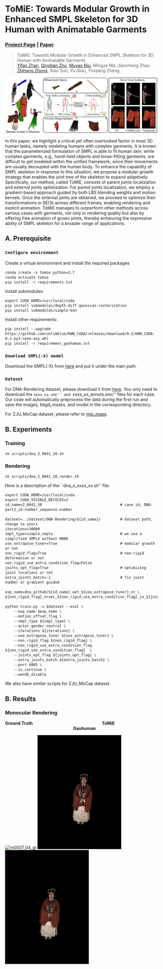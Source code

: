 # ToMiE: Towards Modular Growth in Enhanced SMPL Skeleton for 3D Human with Animatable Garments 
### [Project Page](https://arxiv.org/abs/2410.08082) | [Paper](https://arxiv.org/abs/2410.08082)
>ToMiE: Towards Modular Growth in Enhanced SMPL Skeleton for 3D Human with Animatable Garments\
>[Yifan Zhan](https://yifever20002.github.io/), [Qingtian Zhu](https://qtzhu.me/), [Muyao Niu](https://myniuuu.github.io/), Mingze Ma, Jiancheng Zhao \
>[Zhihang Zhong](https://zzh-tech.github.io/), Xiao Sun, Yu Qiao, Yinqiang Zheng

![image](https://github.com/Yifever20002/ToMiE/blob/main/images/teaser.png)

In this paper, we highlight a critical yet often overlooked factor in most 3D human tasks, namely modeling humans with complex garments. It is known that the parameterized formulation of SMPL is able to fit human skin; while complex garments, e.g., hand-held objects and loose-fitting garments, are difficult to get modeled within the unified framework, since their movements are usually decoupled with the human body. To enhance the capability of SMPL skeleton in response to this situation, we propose a modular growth strategy that enables the joint tree of the skeleton to expand adaptively. Specifically, our method, called ToMiE, consists of parent joints localization and external joints optimization. For parent joints localization, we employ a gradient-based approach guided by both LBS blending weights and motion kernels. Once the external joints are obtained, we proceed to optimize their transformations in SE(3) across different frames, enabling rendering and explicit animation. ToMiE manages to outperform other methods across various cases with garments, not only in rendering quality but also by offering free animation of grown joints, thereby enhancing the expressive ability of SMPL skeleton for a broader range of applications.

## A. Prerequisite
### `Configure environment`
Create a virtual environment and install the required packages 

    conda create -n tomie python=3.7
    conda activate tomie
    pip install -r requirements.txt

Install submodules:

    export CUDA_HOME=/usr/local/cuda
    pip install submodules/depth-diff-gaussian-rasterization
    pip install submodules/simple-knn

Install other requirements:

    pip install --upgrade https://github.com/unlimblue/KNN_CUDA/releases/download/0.2/KNN_CUDA-0.2-py3-none-any.whl
    pip install -r requirement_gauhuman.txt


### `Download SMPL(-X) model`

Download the SMPL(-X) from [here](https://drive.google.com/drive/folders/1ULFP2r1RLq5dBrvkK_R_4MTMOB8ej2V4?usp=drive_link) and put it under the main path.

### `Dataset`

For DNA-Rendering dataset, please download it from [here](https://dna-rendering.github.io/inner-download.html). You only need to download the ``xxxx_xx.smc'' and ``xxxx_xx_annots.smc'' files for each case. Our code will automatically preprocess the data during the first run and save the images, bkgd_masks, and model in the corresponding directory.

For ZJU_MoCap dataset, please refer to [mlp_maps](https://github.com/zju3dv/mlp_maps/blob/master/INSTALL.md).


## B. Experiments

### Training

    sh scripts/dna_2_0041_10.sh

### Rendering

    sh scripts/dna_2_0041_10_render.sh

Here is a description of the ``dna_x_xxxx_xx.sh'' file:

    export CUDA_HOME=/usr/local/cuda
    export CUDA_VISIBLE_DEVICES=2
    id_name=2_0041_10                                    # case id, DNA-part2_id-number_sequence-number
    
    dataset=../dataset/DNA-Rendering/${id_name}/         # dataset path, change to yours
    iterations=30000
    smpl_type=simple_smplx                               # we use a simplified SMPLX without MANO
    use_extrapose_tuner=True                             # modular growth or not
    non_rigid_flag=True                                  # non-rigid deformation or not
    non_rigid_use_extra_condition_flag=False             
    joints_opt_flag=True                                 # optimizing joint locations or not
    extra_joints_batch=-1                                # fix joint number or gradient guided
    
    exp_name=dna_github/${id_name}_uet_${use_extrapose_tuner}_nr_\
    ${non_rigid_flag}_nruec_${non_rigid_use_extra_condition_flag}_jo_${joints_opt_flag}_ejb_${extra_joints_batch}
    
    python train.py -s $dataset --eval \
        --exp_name $exp_name \
        --motion_offset_flag \
        --smpl_type ${smpl_type} \
        --actor_gender neutral \
        --iterations ${iterations} \
        --use_extrapose_tuner ${use_extrapose_tuner} \
        --non_rigid_flag ${non_rigid_flag} \
        --non_rigid_use_extra_condition_flag ${non_rigid_use_extra_condition_flag}  \
        --joints_opt_flag ${joints_opt_flag} \
        --extra_joints_batch ${extra_joints_batch} \
        --port 6005 \
        --is_continue \
        --wandb_disable

We also have similar scripts for ZJU_MoCap dataset.

## B. Results

### Monocular Rendering


**Ground Truth** &nbsp;&nbsp;&nbsp;&nbsp;&nbsp;&nbsp;&nbsp;&nbsp;&nbsp;&nbsp;&nbsp;&nbsp;&nbsp;&nbsp;&nbsp;&nbsp;&nbsp;&nbsp;&nbsp;&nbsp;&nbsp;&nbsp;&nbsp;&nbsp;&nbsp;&nbsp;&nbsp;&nbsp;&nbsp;&nbsp;&nbsp;&nbsp;&nbsp;&nbsp;&nbsp;&nbsp;&nbsp;&nbsp;&nbsp;&nbsp;&nbsp;&nbsp;&nbsp;&nbsp;&nbsp;&nbsp;&nbsp;&nbsp;&nbsp;&nbsp;&nbsp;&nbsp;&nbsp;&nbsp;&nbsp;&nbsp;
**ToMiE** &nbsp;&nbsp;&nbsp;&nbsp;&nbsp;&nbsp;&nbsp;&nbsp;&nbsp;&nbsp;&nbsp;&nbsp;&nbsp;&nbsp;&nbsp;&nbsp;&nbsp;&nbsp;&nbsp;&nbsp;&nbsp;&nbsp;&nbsp;&nbsp;&nbsp;&nbsp;&nbsp;&nbsp;&nbsp;&nbsp;&nbsp;&nbsp;&nbsp;&nbsp;&nbsp;&nbsp;&nbsp;&nbsp;&nbsp;&nbsp;&nbsp;&nbsp;&nbsp;&nbsp;&nbsp;&nbsp;&nbsp;&nbsp;&nbsp;&nbsp;&nbsp;&nbsp;&nbsp;&nbsp;&nbsp;&nbsp;
**Gauhuman**

<img src="https://github.com/Yifever20002/ToMiE/blob/main/images/mono/0007_04_gt.gif" alt="m0007_04_gt" width="276" height="376"> <img src="https://github.com/Yifever20002/ToMiE/blob/main/images/mono/0007_04_tomie.gif" alt="m0007_04_to" width="276" height="376"> <img src="https://github.com/Yifever20002/ToMiE/blob/main/images/mono/0007_04_gauhuman.gif" alt="m0007_04_ga" width="276" height="376">

